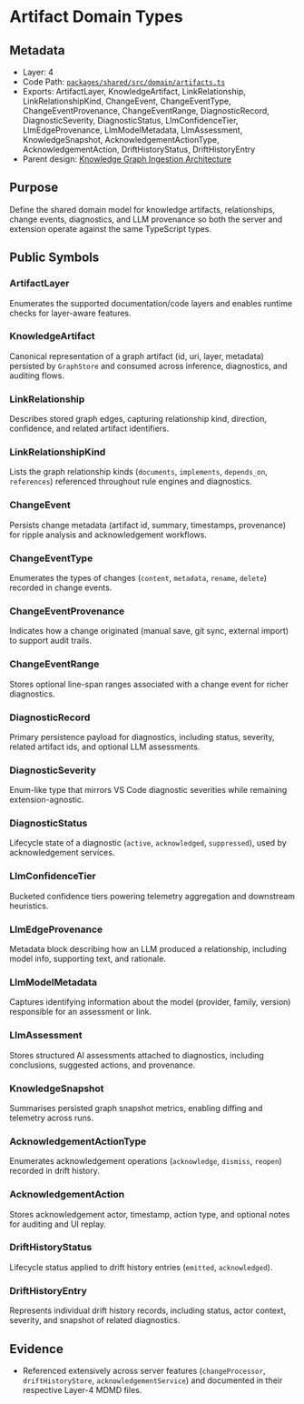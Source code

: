# Artifact Domain Types

## Metadata
- Layer: 4
- Code Path: [`packages/shared/src/domain/artifacts.ts`](../../../packages/shared/src/domain/artifacts.ts)
- Exports: ArtifactLayer, KnowledgeArtifact, LinkRelationship, LinkRelationshipKind, ChangeEvent, ChangeEventType, ChangeEventProvenance, ChangeEventRange, DiagnosticRecord, DiagnosticSeverity, DiagnosticStatus, LlmConfidenceTier, LlmEdgeProvenance, LlmModelMetadata, LlmAssessment, KnowledgeSnapshot, AcknowledgementActionType, AcknowledgementAction, DriftHistoryStatus, DriftHistoryEntry
- Parent design: [Knowledge Graph Ingestion Architecture](../../layer-3/knowledge-graph-ingestion.mdmd.md)

## Purpose
Define the shared domain model for knowledge artifacts, relationships, change events, diagnostics, and LLM provenance so both the server and extension operate against the same TypeScript types.

## Public Symbols

### ArtifactLayer
Enumerates the supported documentation/code layers and enables runtime checks for layer-aware features.

### KnowledgeArtifact
Canonical representation of a graph artifact (id, uri, layer, metadata) persisted by `GraphStore` and consumed across inference, diagnostics, and auditing flows.

### LinkRelationship
Describes stored graph edges, capturing relationship kind, direction, confidence, and related artifact identifiers.

### LinkRelationshipKind
Lists the graph relationship kinds (`documents`, `implements`, `depends_on`, `references`) referenced throughout rule engines and diagnostics.

### ChangeEvent
Persists change metadata (artifact id, summary, timestamps, provenance) for ripple analysis and acknowledgement workflows.

### ChangeEventType
Enumerates the types of changes (`content`, `metadata`, `rename`, `delete`) recorded in change events.

### ChangeEventProvenance
Indicates how a change originated (manual save, git sync, external import) to support audit trails.

### ChangeEventRange
Stores optional line-span ranges associated with a change event for richer diagnostics.

### DiagnosticRecord
Primary persistence payload for diagnostics, including status, severity, related artifact ids, and optional LLM assessments.

### DiagnosticSeverity
Enum-like type that mirrors VS Code diagnostic severities while remaining extension-agnostic.

### DiagnosticStatus
Lifecycle state of a diagnostic (`active`, `acknowledged`, `suppressed`), used by acknowledgement services.

### LlmConfidenceTier
Bucketed confidence tiers powering telemetry aggregation and downstream heuristics.

### LlmEdgeProvenance
Metadata block describing how an LLM produced a relationship, including model info, supporting text, and rationale.

### LlmModelMetadata
Captures identifying information about the model (provider, family, version) responsible for an assessment or link.

### LlmAssessment
Stores structured AI assessments attached to diagnostics, including conclusions, suggested actions, and provenance.

### KnowledgeSnapshot
Summarises persisted graph snapshot metrics, enabling diffing and telemetry across runs.

### AcknowledgementActionType
Enumerates acknowledgement operations (`acknowledge`, `dismiss`, `reopen`) recorded in drift history.

### AcknowledgementAction
Stores acknowledgement actor, timestamp, action type, and optional notes for auditing and UI replay.

### DriftHistoryStatus
Lifecycle status applied to drift history entries (`emitted`, `acknowledged`).

### DriftHistoryEntry
Represents individual drift history records, including status, actor context, severity, and snapshot of related diagnostics.

## Evidence
- Referenced extensively across server features (`changeProcessor`, `driftHistoryStore`, `acknowledgementService`) and documented in their respective Layer-4 MDMD files.
